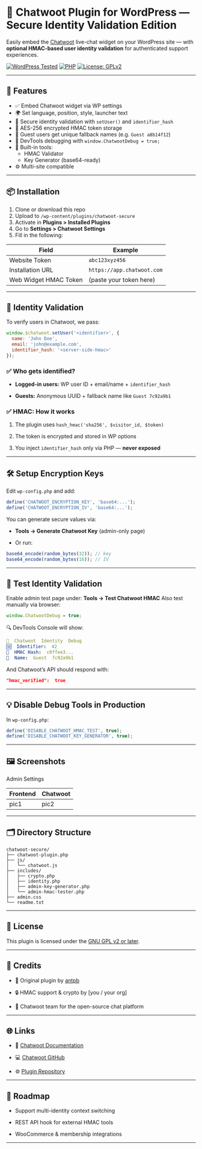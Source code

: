 # 🔐 Chatwoot Plugin for WordPress — Secure Identity Validation Edition

Easily embed the [Chatwoot](https://www.chatwoot.com) live-chat widget on your WordPress site — with **optional HMAC-based user identity validation** for authenticated support experiences.

[![WordPress Tested](https://img.shields.io/badge/WordPress-6.4-green.svg)](https://wordpress.org/plugins/)
[![PHP](https://img.shields.io/badge/PHP-%3E=7.2-blue)](https://www.php.net/)
[![License: GPLv2](https://img.shields.io/badge/license-GPLv2-blue.svg)](https://www.gnu.org/licenses/gpl-2.0.html)

---

## 🎯 Features

- ✅ Embed Chatwoot widget via WP settings
- 🌍 Set language, position, style, launcher text
- 🔐 Secure identity validation with `setUser()` and `identifier_hash`
- 🔑 AES-256 encrypted HMAC token storage
- 🧠 Guest users get unique fallback names (e.g. `Guest a8b14f12`)
- 🔎 DevTools debugging with `window.ChatwootDebug = true;`
- 🧪 Built-in tools:
  - HMAC Validator
  - Key Generator (base64-ready)
- ⚙️ Multi-site compatible

---

## 📦 Installation

1. Clone or download this repo  
2. Upload to `/wp-content/plugins/chatwoot-secure`  
3. Activate in **Plugins > Installed Plugins**
4. Go to **Settings > Chatwoot Settings**
5. Fill in the following:

| Field | Example |
|-------|---------|
| Website Token | `abc123xyz456` |
| Installation URL | `https://app.chatwoot.com` |
| Web Widget HMAC Token | (paste your token here) |

---

## 🔐 Identity Validation

To verify users in Chatwoot, we pass:

```js
window.$chatwoot.setUser('<identifier>', {
  name: 'John Doe',
  email: 'john@example.com',
  identifier_hash: '<server-side-hmac>'
});
```
### ✅ Who gets identified?

-   **Logged-in users:** WP user ID + email/name + `identifier_hash`
    
-   **Guests:** Anonymous UUID + fallback name like `Guest 7c92a9b1`
    

### ✅ HMAC: How it works

1.  The plugin uses `hash_hmac('sha256', $visitor_id, $token)`
    
2.  The token is encrypted and stored in WP options
    
3.  You inject `identifier_hash` only via PHP — **never exposed**
---
## 🛠 Setup Encryption Keys

Edit `wp-config.php` and add:

```php
define('CHATWOOT_ENCRYPTION_KEY', 'base64:...');
define('CHATWOOT_ENCRYPTION_IV', 'base64:...');
``` 

You can generate secure values via:

-   **Tools → Generate Chatwoot Key** (admin-only page)
    
-   Or run:
```php
base64_encode(random_bytes(32)); // key  
base64_encode(random_bytes(16)); // IV
```
---
## 🧪 Test Identity Validation

Enable admin test page under:
**Tools → Test Chatwoot HMAC**
Also test manually via browser:
```js
window.ChatwootDebug = true;
``` 
🔍 DevTools Console will show:
```yaml
🔐  Chatwoot  Identity  Debug  
🆔  Identifier:  42  
🔑  HMAC Hash:  c0ffee3...  
👤  Name:  Guest  7c92a9b1
``` 
And Chatwoot’s API should respond with:
```json
"hmac_verified":  true
```
---
## 💡 Disable Debug Tools in Production
In `wp-config.php`:
```php
define('DISABLE_CHATWOOT_HMAC_TEST', true);
define('DISABLE_CHATWOOT_KEY_GENERATOR', true);
```
---
## 🖼 Screenshots

Admin Settings

|Frontend| Chatwoot|
|---|---|
|pic1|pic2|
---
## 🗂 Directory Structure

``` pgsql
chatwoot-secure/
├── chatwoot-plugin.php
├── js/
│   └── chatwoot.js
├── includes/
│   ├── crypto.php
│   ├── identity.php
│   ├── admin-key-generator.php
│   └── admin-hmac-tester.php
├── admin.css
└── readme.txt
```
---
## 📄 License

This plugin is licensed under the [GNU GPL v2 or later](https://www.gnu.org/licenses/gpl-2.0.html).

---
## 🙌 Credits

-   🧠 Original plugin by [antpb](https://profiles.wordpress.org/antpb)
    
-   🔒 HMAC support & crypto by [you / your org]
    
-   💬 Chatwoot team for the open-source chat platform
---
## 🌐 Links

-   🔗 [Chatwoot Documentation](https://www.chatwoot.com/help-center)
    
-   💻 [Chatwoot GitHub](https://github.com/chatwoot/chatwoot)
    
-   ⚙️ [Plugin Repository](https://github.com/grayemon/wp-plugin)
---
## 🚀 Roadmap

-   Support multi-identity context switching
    
-   REST API hook for external HMAC tools
    
-   WooCommerce & membership integrations
---
